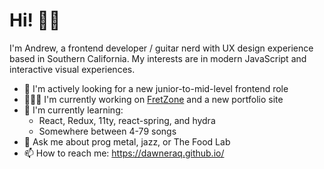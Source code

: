 # Hi! 👋🏽
<!--
**dawneraq/dawneraq** is a ✨ _special_ ✨ repository because its `README.md` (this file) appears on your GitHub profile.

Here are some ideas to get you started:

- 🔭 I'm currently working on ...
- 🌱 I'm currently learning ...
- 👯 I'm looking to collaborate on ...
- 🤔 I'm looking for help with ...
- 💬 Ask me about ...
- 📫 How to reach me: ...
- 😄 Pronouns: ...
- ⚡ Fun fact: ...
-->

I'm Andrew, a frontend developer / guitar nerd with UX design experience based in Southern California. My interests are in modern JavaScript and interactive visual experiences.

- 👀 I'm actively looking for a new junior-to-mid-level frontend role
- 👨🏽‍💻 I'm currently working on [FretZone](https://github.com/dawneraq/fret-zone) and a new portfolio site
- 🌱 I'm currently learning:
  - React, Redux, 11ty, react-spring, and hydra
  - Somewhere between 4-79 songs
- 💬 Ask me about prog metal, jazz, or The Food Lab
- 📫 How to reach me: https://dawneraq.github.io/
